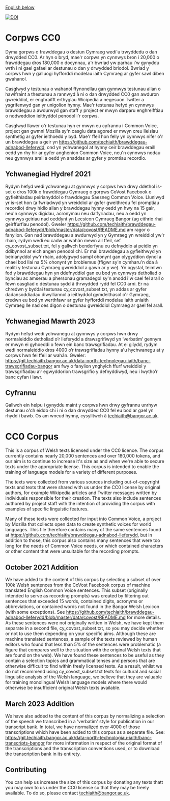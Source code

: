 [English below](#cc0-corpus)

[![DOI](https://zenodo.org/badge/346408094.svg)](https://zenodo.org/badge/latestdoi/346408094)

# Corpws CC0
Dyma gorpws o frawddegau o destun Cymraeg wedi'u trwyddedu o dan drwydded CC0. Ar hyn o bryd, mae'r corpws yn cynnwys bron i 20,000 o frawddegau dros 180,000 o docynnau, a'r bwriad yw parhau i'w gynyddu wrth i ni gael gafael ar destunau o dan y drwydded briodol. Bwriad y corpws hwn y galluogi hyfforddi modelau iaith Cymraeg ar gyfer sawl diben gwahanol.

Casglwyd y testunau o wahanol ffynonellau gan gynnwys testunau allan o hawlfraint a thestunau a rannwyd â ni o dan drwydded CC0 gan awduron gwreiddiol, er enghraifft erthyglau Wicipedia a negesuon Twitter a ysgrifenwyd gan yr unigolion hynny. Mae'r testunau hefyd yn cynnwys brawddegau a awdurwyd gan staff y project er mwyn darparu enghreifftiau o nodweddion ieithyddol penodol i'r corpws.

Casglwyd llawer o'r testunau hyn er mwyn eu cyfrannu i Common Voice, project gan gwmni Mozilla sy'n casglu data agored er mwyn creu lleisiau synthetig ar gyfer ieithoedd y byd. Mae'r ffeil hon felly yn cynnwys nifer o'r un brawddegau a geir yn https://github.com/techiaith/brawddegau-adnabod-lleferydd, ond yn ychwanegol at hynny ceir brawddegau eraill oedd yn rhy hir ar gyfer anghenion Common Voice, neu'n cynnwys nodau neu gynnwys arall a oedd yn anaddas ar gyfer y promtiau recordio.

## Ychwanegiad Hydref 2021
Rydym hefyd wedi ychwanegu at gynnwys y corpws hwn drwy ddethol is-set o dros 100k o frawddegau Cymraeg o gorpws CoVost Facebook o gyfieithiadau peirianyddol o frawddegau Saesneg Common Voice. Lluniwyd yr is-set hon (a fwriadwyd yn wreiddiol ar gyfer gweithredu fel promptiau recordio) drwy hidlo allan y brawddegau hynny oedd yn hwy na 15 gair, neu'n cynnwys digidau, acronymau neu dalfyriadau, neu a oedd yn cynnwys geiriau nad oeddynt yn Lecsicon Cymraeg Bangor (ag eithrio rhai geirffurfiau penodol). Gweler https://github.com/techiaith/brawddegau-adnabod-lleferydd/blob/master/data/covost/README.md am ragor o fanylion. Gan nad brawddegau a awdurwyd yn y Gymraeg yn wreiddiol yw'r rhain, rydym wedi eu cadw ar wahân mewn ail ffeil, sef cy_covost_subset.txt, fel y gallwch benderfynu eu defnyddio ai peidio yn ddibynnol ar eich angen penodol chi. Er mai brawddegau a gyfieithwyd yn beirianyddol yw'r rhain, adolygwyd sampl ohonynt gan olygyddion dynol a chael bod llai na 5% ohonynt yn broblemus (ffigwr sy'n cymharu'n dda â realiti y testunau Cymraeg gwreiddiol a gawn ar y we).  Yn ogystal, teimlwn fod y brawddegau hyn yn  ddefnyddiol gan eu bod yn cynnwys detholiad o bynciau ac amserau a phersonau gramadegol sy'n anodd i'w cael fel arall o fewn casgliad o destunau sydd â thrwydded rydd fel CC0 arni. Er na chredwn y byddai testunau cy_covost_subset.txt,  yn addas ar gyfer dadansoddiadau diwylliannol a ieithyddol gymdeithasol o'r Gymraeg, credwn eu bod yn werthfawr ar gyfer hyfforddi modelau iaith uniaith Cymraeg lle nad oes digon o destunau gwreiddiol Cymraeg ar gael fel arall.

## Ychwanegiad Mawrth 2023
Rydym hefyd wedi ychwanegu at gynnwys y corpws hwn drwy normaleiddio detholiad o’r lleferydd a drawsgrifiwyd yn  ‘verbatim’ gennym er mwyn ei gyhoeddi o fewn ein banc trawsgrifiadau. At ei gilydd, rydym wedi normaleiddio dros 4000 o’r trawsgrifiadau hynny a'u hychwanegu at y corpws hwn fel ffeil ar wahân. Gweler: https://git.techiaith.bangor.ac.uk/data-porth-technolegau-iaith/banc-trawsgrifiadau-bangor am fwy o fanylion ynghylch ffurf wreiddiol y trawsgrifiadau a’r egwyddorion trawsgrifio y defnyddiwyd, neu i lwytho’r banc cyfan i lawr.

## Cyfrannu
Gallwch ein helpu i gynyddu maint y corpws hwn drwy gyfrannu unrhyw destunau o'ch eiddo chi i ni o dan drwydded CC0 fel eu bod ar gael yn rhydd i bawb. Os am wneud hynny, cysylltwch â techiaith@bangor.ac.uk.


# CC0 Corpus 

This is a corpus of Welsh texts licensed under the CC0 licence. The corpus currently contains nearly 20,000 sentences and over 180,000 tokens, and our aim is to continue to increase it's size as and when we're able to secure texts under the appropriate license. This corpus is intended to enable the training of language models for a variety of different purposes.

The texts were collected from various sources including out-of-copyright texts and texts that were shared with us under the CC0 license by original authors, for example Wikipedia articles and Twitter messages written by individuals responsible for their creation. The texts also include sentences authored by project staff with the intention of providing the corpus with examples of specific linguistic features.

Many of these texts were collected for input into Common Voice, a project by Mozilla that collects open data to create synthetic voices for world languages. This file therefore contains many of the same sentences found at https://github.com/techiaith/brawddegau-adnabod-lleferydd, but in addition to those, this corpus also contains many sentences that were too long for the needs of Common Voice needs, or which contained characters or other content that were unsuitable for the recording prompts.

## October 2021 Addition
We have added to the content of this corpus by selecting a subset of over 100k Welsh sentences from the CoVost Facebook corpus of machine translated English Common Voice sentences. This subset (originally intended to serve as recording prompts) was created by filtering out sentences that exceeded 15 words, contained digits, acronyms or abbreviations, or contained words not found in the Bangor Welsh Lexicon (with some exceptions). See https://github.com/techiaith/brawddegau-adnabod-lleferydd/blob/master/data/covost/README.md for more details. As these sentences were not originally written in Welsh, we have kept them separate in a second file, cy_covost_subset.txt, so you may decide whether or not to use them depending on your specific aims. Although these are machine translated sentences, a sample of the texts reviewed by human editors who found that less than 5% of the sentences were problematic (a figure that compares well to the situation with the original Welsh texts that are found on the web). We have found these sentences to be useful as they contain a selection topics and grammatical tenses and persons that are otherwise difficult to find within freely licensed texts. As a result, whilst we do not recommend using cy_covost_subset.txt texts for cultural and social linguistic analysis of the Welsh language, we believe that they are valuable for training monolingual Welsh language models where there would otherwise be insufficient original Welsh texts available.

## March 2023 Addition
We have also added to the content of this corpus by normalizing a selection of the speech we transcribed in a 'verbatim' style for publication in our transcript bank. In total, we have normalized over 4000 of those transcriptions which have been added to this corpus as a separate file. See: https://git.techiaith.bangor.ac.uk/data-porth-technologiau-iaith/banc-transcripts-bangor for more information in respect of the original format of the transcriptions and the transcription conventions used, or to download the transcription bank in its entirety.

## Contributing
You can help us increase the size of this corpus by donating any texts thatt you may own to us under the CC0 license so that they may be freely available. To do so, please contact techiaith@bangor.ac.uk. 
